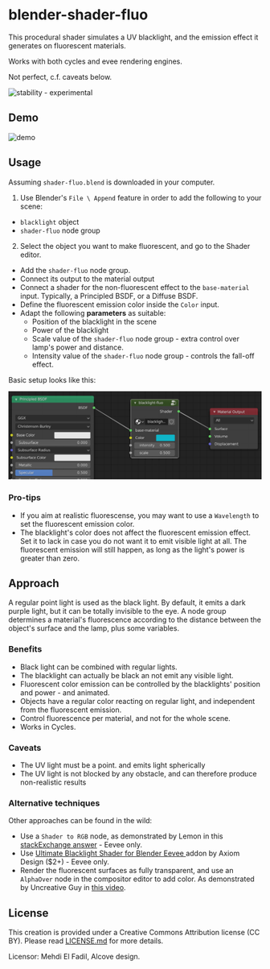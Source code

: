 # blender-shader-fluo

This procedural shader simulates a UV blacklight, and the emission effect it generates on fluorescent materials.

Works with both cycles and evee rendering engines.

Not perfect, c.f. caveats below.

![stability - experimental][experimental-img]


## Demo

![demo](img/demo.gif?raw=true)

## Usage

Assuming `shader-fluo.blend` is downloaded in your computer.

1. Use Blender's `File \ Append` feature in order to add the following to your scene:
  * `blacklight` object
  * `shader-fluo` node group
2. Select the object you want to make fluorescent, and go to the Shader editor.
  * Add the `shader-fluo` node group.
  * Connect its output to the material output
  * Connect a shader for the non-fluorescent effect to the `base-material` input. Typically, a Principled BSDF, or a Diffuse BSDF.
  * Define the fluorescent emission color inside the `Color` input.
  * Adapt the following **parameters** as suitable:
    * Position of the blacklight in the scene
    * Power of the blacklight
    * Scale value of the `shader-fluo` node group - extra control over lamp's power and distance.
    * Intensity value of the `shader-fluo` node group - controls the fall-off effect.
  

Basic setup looks like this:

![shader node screenshot](img/simple-shader-setup.png?raw=true)

### Pro-tips

* If you aim at realistic fluorescense, you may want to use a `Wavelength` to set the fluorescent emission color.
* The blacklight's color does not affect the fluorescent emission effect. Set it to lack in case you do not want it to emit visible light at all. The fluorescent emission will still happen, as long as the light's power is greater than zero.

## Approach

A regular point light is used as the black light. By default, it emits a dark purple light, but it can be totally invisible to the eye.
A node group determines a material's fluorescence according to the distance between the object's surface and the lamp, plus some variables.

### Benefits

* Black light can be combined with regular lights.
* The blacklight can actually be black an not emit any visible light.
* Fluorescent color emission can be controlled by the blacklights' position and power - and animated.
* Objects have a regular color reacting on regular light, and independent from the fluorescent emission.
* Control fluorescence per material, and not for the whole scene.
* Works in Cycles.

### Caveats

* The UV light must be a point. and emits light spherically
* The UV light is not blocked by any obstacle, and can therefore produce non-realistic results

### Alternative techniques

Other approaches can be found in the wild:

* Use a `Shader to RGB` node, as demonstrated by Lemon in this [stackExchange answer](https://blender.stackexchange.com/a/148893/93500) - Eevee only.
* Use [ Ultimate Blacklight Shader for Blender Eevee ](https://gumroad.com/l/yVRmi) addon by Axiom Design ($2+) - Eevee only.
* Render the fluorescent surfaces as fully transparent, and use an `AlphaOver` node in the compositor editor to add color. As demonstrated by Uncreative Guy in [this video](https://www.youtube.com/watch?v=67NRNxJu8h8).

## License

This creation is provided under a Creative Commons Attribution license (CC BY). Please read [LICENSE.md](LICENSE.md) for more details.

Licensor: Mehdi El Fadil, Alcove design.

[experimental-img]: https://img.shields.io/badge/stability-experimental-orange.svg?style=flat
